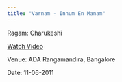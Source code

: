 ```yaml
---
title: "Varnam - Innum En Manam"
---
```

Ragam: Charukeshi

[Watch Video](https://www.youtube.com/watch?v=_MtsuoV0JMM "We'll Do It Live")

Venue: ADA Rangamandira, Bangalore

Date: 11-06-2011

